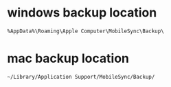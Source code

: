 # windows backup location

	%AppData%\Roaming\Apple Computer\MobileSync\Backup\

# mac backup location

	~/Library/Application Support/MobileSync/Backup/

